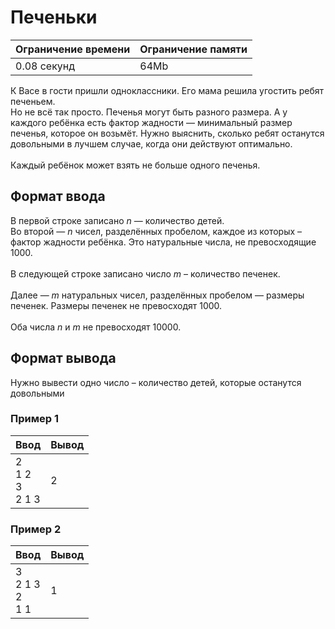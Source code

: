 # Печеньки

| Ограничение времени | Ограничение памяти |
|---------------------|--------------------|
| 0.08 секунд         | 64Mb               |

К Васе в гости пришли одноклассники. Его мама решила угостить ребят печеньем.<br>
Но не всё так просто. Печенья могут быть разного размера. А у каждого ребёнка есть фактор жадности — минимальный размер печенья, которое он возьмёт. Нужно выяснить, сколько ребят останутся довольными в лучшем случае, когда они действуют оптимально.<br>
<br>
Каждый ребёнок может взять не больше одного печенья.

## Формат ввода

В первой строке записано $n$ — количество детей.<br>
Во второй — $n$ чисел, разделённых пробелом, каждое из которых – фактор жадности ребёнка. Это натуральные числа, не превосходящие $1000$.<br>
<br>
В следующей строке записано число $m$ – количество печенек.<br>
<br>
Далее — $m$ натуральных чисел, разделённых пробелом — размеры печенек. Размеры печенек не превосходят $1000$.<br>
<br>
Оба числа $n$ и $m$ не превосходят $10000$.

## Формат вывода

Нужно вывести одно число – количество детей, которые останутся довольными

### Пример 1

| Ввод                   | Вывод |
|------------------------|-------|
| 2<br>1 2<br>3<br>2 1 3 | 2     |

### Пример 2

| Ввод                   | Вывод |
|------------------------|-------|
| 3<br>2 1 3<br>2<br>1 1 | 1     |

